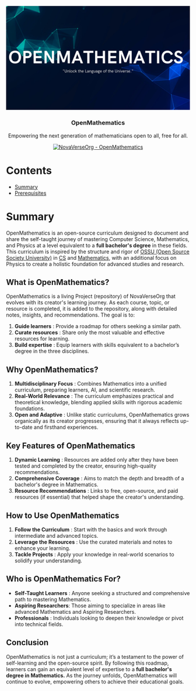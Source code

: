 <div align="center" style="text-align: center">
<img src="./Img/OpenMathematics.jpg" alt="OpenMathematics logo"/>
<h3>OpenMathematics</h3>
<p>
  Empowering the next generation of mathematicians open to all, free for all.
</p>
<p>
  <a href="https://github.com/NovaVerseOrg/OpenMathematics">
    <img alt="NovaVerseOrg - OpenMathematics" src="https://img.shields.io/badge/NovaVerseOrg-OpenMathematics-blue.svg"
  ></a>
</p>
</div>

# Contents

- [Summary](#summary)
- [Prerequisites](#prerequisites)

# Summary

OpenMathematics is an open-source curriculum designed to document and share the self-taught journey of mastering Computer Science, Mathematics, and Physics at a level equivalent to a **full bachelor's degree** in these fields. This curriculum is inspired by the structure and rigor of [OSSU (Open Source Society University)](https://github.com/ossu) in [CS](https://github.com/ossu/computer-science) and [Mathematics](https://github.com/ossu/math), with an additional focus on Physics to create a holistic foundation for advanced studies and research.

## What is OpenMathematics?

OpenMathematics is a living Project (repository) of NovaVerseOrg that evolves with its creator's learning journey. As each course, topic, or resource is completed, it is added to the repository, along with detailed notes, insights, and recommendations. The goal is to:

1. **Guide learners** : Provide a roadmap for others seeking a similar path.
2. **Curate resources** : Share only the most valuable and effective resources for learning.
3. **Build expertise** : Equip learners with skills equivalent to a bachelor’s degree in the three disciplines.

## Why OpenMathematics?

1. **Multidisciplinary Focus** : Combines Mathematics into a unified curriculum, preparing learners, AI, and scientific research.
2. **Real-World Relevance** : The curriculum emphasizes practical and theoretical knowledge, blending applied skills with rigorous academic foundations.
3. **Open and Adaptive** : Unlike static curriculums, OpenMathematics grows organically as its creator progresses, ensuring that it always reflects up-to-date and firsthand experiences.

## Key Features of OpenMathematics

1. **Dynamic Learning** : Resources are added only after they have been tested and completed by the creator, ensuring high-quality recommendations.
2. **Comprehensive Coverage** : Aims to match the depth and breadth of a bachelor's degree in Mathematics.
3. **Resource Recommendations** : Links to free, open-source, and paid resources (if essential) that helped shape the creator's understanding.

## How to Use OpenMathematics

1. **Follow the Curriculum** : Start with the basics and work through intermediate and advanced topics.
2. **Leverage the Resources** : Use the curated materials and notes to enhance your learning.
3. **Tackle Projects** : Apply your knowledge in real-world scenarios to solidify your understanding.

## Who is OpenMathematics For?

- **Self-Taught Learners** : Anyone seeking a structured and comprehensive path to mastering Mathematics.
- **Aspiring Researchers**: Those aiming to specialize in areas like advanced Mathematics and Aspiring Researchers.
- **Professionals** : Individuals looking to deepen their knowledge or pivot into technical fields.

## Conclusion

OpenMathematics is not just a curriculum; it’s a testament to the power of self-learning and the open-source spirit. By following this roadmap, learners can gain an equivalent level of expertise to a **full bachelor's degree in Mathematics.** As the journey unfolds, OpenMathematics will continue to evolve, empowering others to achieve their educational goals.
